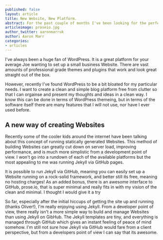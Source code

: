 ```yaml
---
published: false
layout: article
title: New Website, New Platform.
abstract: For the past couple of months I've been looking for the perfect platform to run my personal blog. With every new project I like to step back and take a look around to find the best way forward.
articleimage: proseio.jpg
author_twitter: aaronmarruk
author: Aaron Marr
categories:
- articles
---
```


I've always been a huge fan of WordPress. It is a great platform for your average Joe wanting to set up a small business Website. There are vast amounts of professional grade themes and plugins that work and look great straight out of the box.

However, recently I've found WordPress to be a bit bloated for my particular needs. I want to create a clean and simple blog platform free from clutter so that I can orgainse and present my thoughts and ideas in a clean way. I know this can be done in terms of WordPress themeing, but in terms of the software itself there are many features that I will not use, nor have I ever used before.

## A new way of creating Websites

Recently some of the cooler kids around the internet have been talking about this concept of running statically generated Websites. This method of building Websites can greatly cut down on server load, improving performance, and is much more simplistic from a development point of view. I won't go into a rundown of each of the available platforms but the most appealing to me was running Jekyll via GitHub pages. 

It is possible to run Jekyll via GitHub, meaning you can easily set up a Website running on a rock-solid framework, and better still its free, meaning no hosting charges! As an added bonus, there is an awesome interface to GitHub, prose.io, that is super minimal and really fits in with my vision of the clean and minimal. I thought I would give it a try

So far, especially after the initial hiccups of getting the site up and running (thanks Oliver!), I'm really enjoying using Jekyll. From a developer point of view, there really isn't a more simple way to build and manage Websites than using Jekyll on GibHub. The Jekyll templates are tiny, and everything is managed through GitHub which gives an instant feeling of peace of mind somehow. I'm still not sure how Jekyll via GitHub would fare from a client perspective, but from a developers point of view I can say that its awesome.